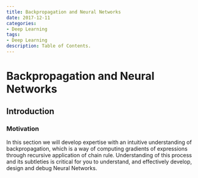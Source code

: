 ```yaml
---
title: Backpropagation and Neural Networks
date: 2017-12-11
categories:
- Deep Learning
tags: 
- Deep Learning
description: Table of Contents.
---
```

# **Backpropagation and Neural Networks**
##  Introduction
### Motivation
In this section we will develop expertise with an intuitive understanding of backpropagation, which is a way of computing gradients of expressions through recursive application of chain rule. Understanding of this process and its subtleties is critical for you to understand, and effectively develop, design and debug Neural Networks.